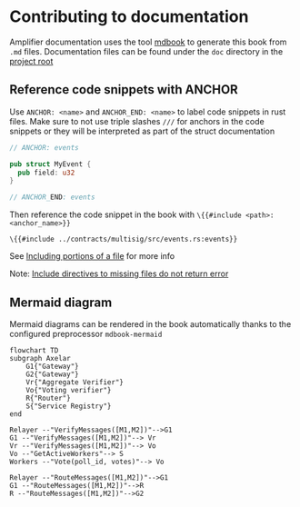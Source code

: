 # Contributing to documentation

Amplifier documentation uses the tool [mdbook](https://rust-lang.github.io/mdBook/) to generate this book from `.md` files. Documentation files can be found under the `doc` directory in the [project root](https://github.com/axelarnetwork/axelar-amplifier)

## Reference code snippets with ANCHOR

Use `ANCHOR: <name>` and `ANCHOR_END: <name>` to label code snippets in rust files. Make sure to not use triple slashes `///` for anchors in the code snippets or they will be interpreted as part of the struct documentation

```rust
// ANCHOR: events

pub struct MyEvent {
  pub field: u32
}

// ANCHOR_END: events
```

Then reference the code snippet in the book with `\{{#include <path>:<anchor_name>}}`

```rust,no_run,no_playground
\{{#include ../contracts/multisig/src/events.rs:events}}
```

See [Including portions of a file](https://rust-lang.github.io/mdBook/format/mdbook.html?highlight=include#including-portions-of-a-file) for more info

Note: [Include directives to missing files do not return error](https://github.com/rust-lang/mdBook/issues/1094)

## Mermaid diagram

Mermaid diagrams can be rendered in the book automatically thanks to the configured preprocessor `mdbook-mermaid`

```mermaid
flowchart TD
subgraph Axelar
	G1{"Gateway"}
    G2{"Gateway"}
	Vr{"Aggregate Verifier"}
	Vo{"Voting verifier"}
	R{"Router"}
    S{"Service Registry"}
end

Relayer --"VerifyMessages([M1,M2])"-->G1
G1 --"VerifyMessages([M1,M2])"--> Vr
Vr --"VerifyMessages([M1,M2])"--> Vo
Vo --"GetActiveWorkers"--> S
Workers --"Vote(poll_id, votes)"--> Vo

Relayer --"RouteMessages([M1,M2])"-->G1
G1 --"RouteMessages([M1,M2])"-->R
R --"RouteMessages([M1,M2])"-->G2
```
